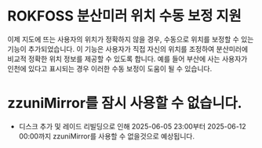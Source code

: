 # ROKFOSS 분산미러 위치 수동 보정 지원

이제 지도에 뜨는 사용자의 위치가 정확하지 않을 경우, 수동으로 위치를 보정할 수 있는 기능이 추가되었습니다. 이 기능은 사용자가 직접 자신의 위치를 조정하여 분산미러에 비교적 정확한 위치 정보를 제공할 수 있도록 합니다.
예를 들어 부산에 사는 사용자가 인천에 있다고 표시되는 경우 이러한 수동 보정이 도움이 될 수 있습니다.

# zzuniMirror를 잠시 사용할 수 없습니다.
- 디스크 추가 및 레이드 리빌딩으로 인해 2025-06-05 23:00부터 2025-06-12 00:00까지 zzuniMirror를 사용할 수 없을것으로 예상됩니다.
